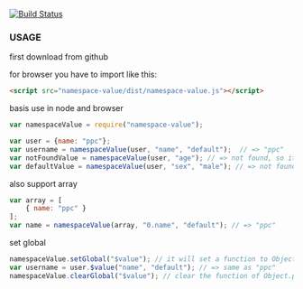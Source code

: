 [![Build Status](https://travis-ci.org/P-ppc/namespace-value.svg?branch=master)](ttps://travis-ci.org/P-ppc/namespace-value)
### USAGE
first download from github

for browser you have to import like this:
```html
<script src="namespace-value/dist/namespace-value.js"></script>
```
basis use in node and browser
``` js
var namespaceValue = require("namespace-value");

var user = {name: "ppc"};
var username = namespaceValue(user, "name", "default");  // => "ppc"
var notFoundValue = namespaceValue(user, "age"); // => not found, so it return undefined
var defaultValue = namespaceValue(user, "sex", "male"); // => not found, so it return default value "male".
```
also support array
```js
var array = [
    { name: "ppc" }
];
var name = namespaceValue(array, "0.name", "default"); // => "ppc"
```

set global
```js
namespaceValue.setGlobal("$value"); // it will set a function to Object.prototype
var username = user.$value("name", "default"); // => same as "ppc"
namespaceValue.clearGlobal("$value"); // clear the function of Object.prototype
```
